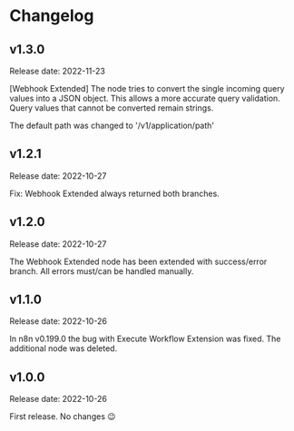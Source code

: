 # Changelog

## v1.3.0

Release date: 2022-11-23

[Webhook Extended]
The node tries to convert the single incoming query values into a JSON object.
This allows a more accurate query validation.
Query values that cannot be converted remain strings.

The default path was changed to '/v1/application/path'

## v1.2.1

Release date: 2022-10-27

Fix: Webhook Extended always returned both branches.

## v1.2.0

Release date: 2022-10-27

The Webhook Extended node has been extended with success/error branch.
All errors must/can be handled manually.

## v1.1.0

Release date: 2022-10-26

In n8n v0.199.0 the bug with Execute Workflow Extension was fixed.
The additional node was deleted.

## v1.0.0

Release date: 2022-10-26

First release. No changes 😉